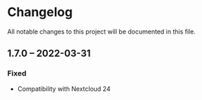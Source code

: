 # Changelog
All notable changes to this project will be documented in this file.

## 1.7.0 – 2022-03-31
### Fixed
- Compatibility with Nextcloud 24
